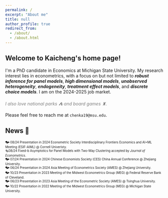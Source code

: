 ```yaml
---
permalink: /
excerpt: "About me"
title: null
author_profile: true
redirect_from: 
  - /about/
  - /about.html
---
```


## Welcome to Kaicheng's home page!

I'm a PhD candidate in Economics at Michigan State University. My research interest lies in econometrics, with a focus on but not limited to ***robust inference for panel models***, ***high dimensional models***, ***unobserved heterogeneity***, ***endogeneity***, ***treatment effect models***, and ***discrete choice models***. I am on the 2024-2025 job market.

*<span style="color:grey">I also love national parks ⛺ and board games ♜.</span>*

Please feel free to reach me at `chenka19@msu.edu`.

## News 📢 
<span style="font-size:0.7em;"> 🗫 08/24 Presentation in 2024 Econometric Society Interdisciplinary Frontiers Economics and AI+ML Meeting (ESIF-AIML) @ Cornell Univeristy.</span> <br>
<span style="font-size:0.7em;"> 🗞️08/24 Fixed-b Asymptotics for Panel Models with Two-Way Clustering accepted by *Journal of Econometrics*.</span> <br>
<span style="font-size:0.7em;"> 🗫 07/24 Presentation in 2024 Chinese Economists Society (CES) China Annual Conference @ Zhejiang University.</span> <br>
<span style="font-size:0.7em;"> 🗫 06/24 Presentation in 2024 Asia Meeting of Econometrics Society (AMES) @ Zhejiang University.</span> <br>
<span style="font-size:0.7em;"> 🗫 10/23 Presentation in 2023 Meeting of the Midwest Econometrics Group (MEG) @ Federal Reserve Bank of Cleveland.</span> <br>
<span style="font-size:0.7em;"> 🗫 06/23 Presentation in 2023 Asia Meeting of the Econometric Society (AMES) @ Tsinghua University.</span> <br>
<span style="font-size:0.7em;"> 🗫 10/22 Presentation in 2022 Meeting of the Midwest Econometrics Group (MEG) @ Michigan State University.</span> <br>


